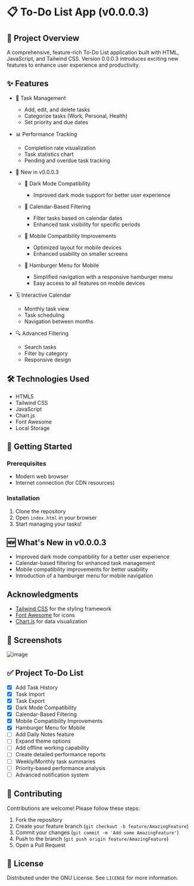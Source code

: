 # 📋 To-Do List App (v0.0.0.3)

## 🌟 Project Overview

A comprehensive, feature-rich To-Do List application built with HTML, JavaScript, and Tailwind CSS. Version 0.0.0.3 introduces exciting new features to enhance user experience and productivity.

## ✨ Features

- 🚀 Task Management
  - Add, edit, and delete tasks
  - Categorize tasks (Work, Personal, Health)
  - Set priority and due dates

- 📊 Performance Tracking
  - Completion rate visualization
  - Task statistics chart
  - Pending and overdue task tracking

- 🎨 New in v0.0.0.3
  - 🌙 Dark Mode Compatibility
    - Improved dark mode support for better user experience
  
  - 📅 Calendar-Based Filtering
    - Filter tasks based on calendar dates
    - Enhanced task visibility for specific periods
  
  - 📱 Mobile Compatibility Improvements
    - Optimized layout for mobile devices
    - Enhanced usability on smaller screens
  
  - 🍔 Hamburger Menu for Mobile
    - Simplified navigation with a responsive hamburger menu
    - Easy access to all features on mobile devices

- 🗓️ Interactive Calendar
  - Monthly task view
  - Task scheduling
  - Navigation between months

- 🔍 Advanced Filtering
  - Search tasks
  - Filter by category
  - Responsive design

## 🛠️ Technologies Used

- HTML5
- Tailwind CSS
- JavaScript
- Chart.js
- Font Awesome
- Local Storage

## 🚀 Getting Started

### Prerequisites

- Modern web browser
- Internet connection (for CDN resources)

### Installation

1. Clone the repository
2. Open `index.html` in your browser
3. Start managing your tasks!

## 🆕 What's New in v0.0.0.3

- Improved dark mode compatibility for a better user experience
- Calendar-based filtering for enhanced task management
- Mobile compatibility improvements for better usability
- Introduction of a hamburger menu for mobile navigation

## Acknowledgments

- [Tailwind CSS](https://tailwindcss.com/) for the styling framework
- [Font Awesome](https://fontawesome.com/) for icons
- [Chart.js](https://www.chartjs.org/) for data visualization

## 📸 Screenshots

![image](https://github.com/user-attachments/assets/62fa40ba-e93b-480c-8484-bd5a93826c1d)


## ✅ Project To-Do List

- [x] Add Task History
- [x] Task Import
- [x] Task Export
- [x] Dark Mode Compatibility
- [x] Calendar-Based Filtering
- [x] Mobile Compatibility Improvements
- [x] Hamburger Menu for Mobile
- [ ] Add Daily Notes feature
- [ ] Expand theme options
- [ ] Add offline working capability
- [ ] Create detailed performance reports
- [ ] Weekly/Monthly task summaries
- [ ] Priority-based performance analysis
- [ ] Advanced notification system

## 🤝 Contributing

Contributions are welcome! Please follow these steps:

1. Fork the repository
2. Create your feature branch (`git checkout -b feature/AmazingFeature`)
3. Commit your changes (`git commit -m 'Add some AmazingFeature'`)
4. Push to the branch (`git push origin feature/AmazingFeature`)
5. Open a Pull Request

## 📜 License

Distributed under the GNU License. See `LICENSE` for more information.

